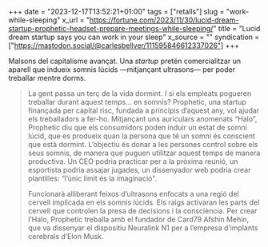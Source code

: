 +++
date = "2023-12-17T13:52:21+01:00"
tags = ["retalls"]
slug = "work-while-sleeping"
x_url = "https://fortune.com/2023/11/30/lucid-dream-startup-prophetic-headset-prepare-meetings-while-sleeping/"
title = "Lucid dream startup says you can work in your sleep"
x_source = ""
syndication = ["https://mastodon.social/@carlesbellver/111595846612337026"]
+++

Malsons del capitalisme avançat. Una *startup* pretén comercialitzar un aparell que indueix somnis lúcids —mitjançant ultrasons— per poder treballar mentre dorms.

> La gent passa un terç de la vida dormint. I si els empleats pogueren treballar durant aquest temps… en somnis? Prophetic, una startup finançada per capital risc, fundada a principis d’aquest any, vol ajudar els treballadors a fer-ho. Mitjançant uns auriculars anomenats “Halo”, Prophetic diu que els consumidors poden induir un estat de somni lúcid, que es produeix quan la persona que té un somni és conscient que està dormint. L’objectiu és donar a les persones control sobre els seus somnis, de manera que puguen utilitzar aquest temps de manera productiva. Un CEO podria practicar per a la pròxima reunió, un esportista podria assajar jugades, un dissenyador web podria crear plantilles: “l’únic límit és la imaginació".
> 
> Funcionarà alliberant feixos d’ultrasons enfocats a una regió del cervell implicada en els somnis lúcids. Els raigs activaran les parts del cervell que controlen la presa de decisions i la consciència. Per crear l’Halo, Prophetic treballa amb el fundador de Card79 Afshin Mehin, que va dissenyar el dispositiu Neuralink N1 per a l’empresa d’implants cerebrals d’Elon Musk.
